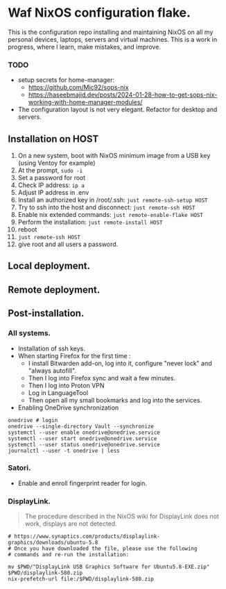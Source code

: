 # Waf NixOS configuration flake.
 This is the configuration repo installing and maintaining NixOS on all my personal
 devices, laptops, servers and virtual machines. This is a work in progress, where
 I learn, make mistakes, and improve. 
 
### TODO
- setup secrets for home-manager:
  - https://github.com/Mic92/sops-nix
  - https://haseebmajid.dev/posts/2024-01-28-how-to-get-sops-nix-working-with-home-manager-modules/
- The configuration layout is not very elegant.  Refactor for desktop and servers.

## Installation on HOST
1. On a new system, boot with NixOS minimum image from a USB key (using Ventoy for example)
2. At the prompt, `sudo -i`
3. Set a password for root
4. Check IP address: `ip a`
5. Adjust IP address in .env
6. Install an authorized key in /root/.ssh: `just remote-ssh-setup HOST`
7. Try to ssh into the host and disconnect: `just remote-ssh HOST`
8. Enable nix extended commands: `just remote-enable-flake HOST`
9. Perform the installation: `just remote-install HOST` 
10. reboot
11. `just remote-ssh HOST`
12. give root and all users a password.

## Local deployment.

## Remote deployment.

## Post-installation.
### All systems.
- Installation of ssh keys.
- When starting Firefox for the first time : 
  - I install Bitwarden add-on, log into it, configure "never lock" and "always autofill". 
  - Then I log into Firefox sync and wait a few minutes.
  - Then I log into Proton VPN
  - Log in LanguageTool
  - Then open all my small bookmarks and log into the services.
- Enabling OneDrive synchronization
```
onedrive # login
onedrive --single-directory Vault --synchronize
systemctl --user enable onedrive@onedrive.service
systemctl --user start onedrive@onedrive.service
systemctl --user status onedrive@onedrive.service
journalctl --user -t onedrive | less
```

### Satori.
- Enable and enroll fingerprint reader for login.

### DisplayLink.
> The procedure described in the NixOS wiki for DisplayLink does not work, displays are not detected. 
```
# https://www.synaptics.com/products/displaylink-graphics/downloads/ubuntu-5.8
# Once you have downloaded the file, please use the following
# commands and re-run the installation:

mv $PWD/"DisplayLink USB Graphics Software for Ubuntu5.8-EXE.zip" $PWD/displaylink-580.zip
nix-prefetch-url file:/$PWD/displaylink-580.zip
```
